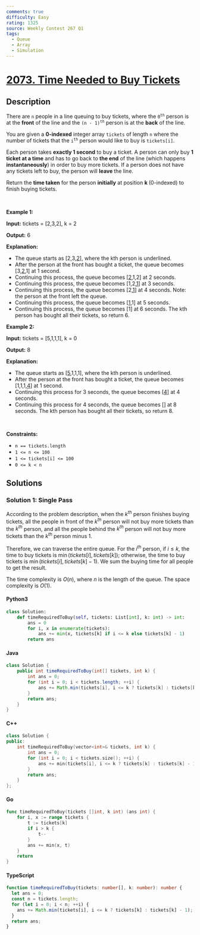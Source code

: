```yaml
---
comments: true
difficulty: Easy
rating: 1325
source: Weekly Contest 267 Q1
tags:
  - Queue
  - Array
  - Simulation
---
```


<!-- problem:start -->

# [2073. Time Needed to Buy Tickets](https://leetcode.com/problems/time-needed-to-buy-tickets)

## Description

<!-- description:start -->

<p>There are <code>n</code> people in a line queuing to buy tickets, where the <code>0<sup>th</sup></code> person is at the <strong>front</strong> of the line and the <code>(n - 1)<sup>th</sup></code> person is at the <strong>back</strong> of the line.</p>

<p>You are given a <strong>0-indexed</strong> integer array <code>tickets</code> of length <code>n</code> where the number of tickets that the <code>i<sup>th</sup></code> person would like to buy is <code>tickets[i]</code>.</p>

<p>Each person takes <strong>exactly 1 second</strong> to buy a ticket. A person can only buy <strong>1 ticket at a time</strong> and has to go back to <strong>the end</strong> of the line (which happens <strong>instantaneously</strong>) in order to buy more tickets. If a person does not have any tickets left to buy, the person will <strong>leave </strong>the line.</p>

<p>Return the <strong>time taken</strong> for the person <strong>initially</strong> at position <strong>k</strong><strong> </strong>(0-indexed) to finish buying tickets.</p>

<p>&nbsp;</p>
<p><strong class="example">Example 1:</strong></p>

<div class="example-block">
<p><strong>Input:</strong> <span class="example-io">tickets = [2,3,2], k = 2</span></p>

<p><strong>Output:</strong> <span class="example-io">6</span></p>

<p><strong>Explanation:</strong></p>

<ul>
	<li>The queue starts as [2,3,<u>2</u>], where the kth person is underlined.</li>
	<li>After the person at the front has bought a ticket, the queue becomes [3,<u>2</u>,1] at 1 second.</li>
	<li>Continuing this process, the queue becomes [<u>2</u>,1,2] at 2 seconds.</li>
	<li>Continuing this process, the queue becomes [1,2,<u>1</u>] at 3 seconds.</li>
	<li>Continuing this process, the queue becomes [2,<u>1</u>] at 4 seconds. Note: the person at the front left the queue.</li>
	<li>Continuing this process, the queue becomes [<u>1</u>,1] at 5 seconds.</li>
	<li>Continuing this process, the queue becomes [1] at 6 seconds. The kth person has bought all their tickets, so return 6.</li>
</ul>
</div>

<p><strong class="example">Example 2:</strong></p>

<div class="example-block">
<p><strong>Input:</strong> <span class="example-io">tickets = [5,1,1,1], k = 0</span></p>

<p><strong>Output:</strong> <span class="example-io">8</span></p>

<p><strong>Explanation:</strong></p>

<ul>
	<li>The queue starts as [<u>5</u>,1,1,1], where the kth person is underlined.</li>
	<li>After the person at the front has bought a ticket, the queue becomes [1,1,1,<u>4</u>] at 1 second.</li>
	<li>Continuing this process for 3 seconds, the queue becomes [<u>4]</u> at 4 seconds.</li>
	<li>Continuing this process for 4 seconds, the queue becomes [] at 8 seconds. The kth person has bought all their tickets, so return 8.</li>
</ul>
</div>

<p>&nbsp;</p>
<p><strong>Constraints:</strong></p>

<ul>
	<li><code>n == tickets.length</code></li>
	<li><code>1 &lt;= n &lt;= 100</code></li>
	<li><code>1 &lt;= tickets[i] &lt;= 100</code></li>
	<li><code>0 &lt;= k &lt; n</code></li>
</ul>

<!-- description:end -->

## Solutions

<!-- solution:start -->

### Solution 1: Single Pass

According to the problem description, when the $k^{th}$ person finishes buying tickets, all the people in front of the $k^{th}$ person will not buy more tickets than the $k^{th}$ person, and all the people behind the $k^{th}$ person will not buy more tickets than the $k^{th}$ person minus $1$.

Therefore, we can traverse the entire queue. For the $i^{th}$ person, if $i \leq k$, the time to buy tickets is $\min(\textit{tickets}[i], \textit{tickets}[k])$; otherwise, the time to buy tickets is $\min(\textit{tickets}[i], \textit{tickets}[k] - 1)$. We sum the buying time for all people to get the result.

The time complexity is $O(n)$, where $n$ is the length of the queue. The space complexity is $O(1)$.

<!-- tabs:start -->

#### Python3

```python
class Solution:
    def timeRequiredToBuy(self, tickets: List[int], k: int) -> int:
        ans = 0
        for i, x in enumerate(tickets):
            ans += min(x, tickets[k] if i <= k else tickets[k] - 1)
        return ans
```

#### Java

```java
class Solution {
    public int timeRequiredToBuy(int[] tickets, int k) {
        int ans = 0;
        for (int i = 0; i < tickets.length; ++i) {
            ans += Math.min(tickets[i], i <= k ? tickets[k] : tickets[k] - 1);
        }
        return ans;
    }
}
```

#### C++

```cpp
class Solution {
public:
    int timeRequiredToBuy(vector<int>& tickets, int k) {
        int ans = 0;
        for (int i = 0; i < tickets.size(); ++i) {
            ans += min(tickets[i], i <= k ? tickets[k] : tickets[k] - 1);
        }
        return ans;
    }
};
```

#### Go

```go
func timeRequiredToBuy(tickets []int, k int) (ans int) {
	for i, x := range tickets {
		t := tickets[k]
		if i > k {
			t--
		}
		ans += min(x, t)
	}
	return
}
```

#### TypeScript

```ts
function timeRequiredToBuy(tickets: number[], k: number): number {
  let ans = 0;
  const n = tickets.length;
  for (let i = 0; i < n; ++i) {
    ans += Math.min(tickets[i], i <= k ? tickets[k] : tickets[k] - 1);
  }
  return ans;
}
```

<!-- tabs:end -->

<!-- solution:end -->

<!-- problem:end -->
